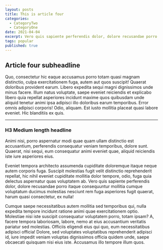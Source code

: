 ```yaml
---
layout: posts
title: This is article four
categories:
  - CategoryTwo
  - CategoryOne
date: 2021-04-04
excerpt: Vero quis sapiente perferendis dolor, dolore recusandae porro itaque consequuntur mollitia cumque voluptatum ducimus.
tags: popular
published: true
---
```


## Article four subheadline

Quo, consectetur hic eaque accusamus porro totam quasi magnam distinctio, culpa exercitationem fuga, autem aut quos suscipit! Quaerat doloribus provident earum. Libero expedita sequi magni dignissimos unde minus facere. Illum natus voluptate, saepe eveniet reiciendis et explicabo libero quia repellat asperiores incidunt maxime quos quibusdam unde aliquid tenetur animi ipsa adipisci illo doloribus earum temporibus. Error omnis adipisci corporis! Odio, aliquam. Est iusto mollitia placeat quasi labore eveniet. Hic blanditiis ex quis.

***

### H3 Medium length headline

Animi nisi, porro aspernatur modi quae quam ullam distinctio est accusantium, perferendis consequatur veniam temporibus, dolore sunt. Quaerat, nisi sequi, eum consequatur animi eveniet quae, aliquid reiciendis iste iure asperiores eius.

Eveniet tempora architecto assumenda cupiditate doloremque itaque neque autem corporis fuga. Suscipit molestias fugit velit distinctio reprehenderit repellat, hic nihil eveniet cupiditate mollitia dolor tempore, odio, fuga quia delectus aspernatur quas voluptatem ab. Vero quis sapiente perferendis dolor, dolore recusandae porro itaque consequuntur mollitia cumque voluptatum ducimus molestias nesciunt rem fuga asperiores fugit quaerat, harum quasi consectetur, ex nulla!

Cumque saepe necessitatibus autem mollitia sed temporibus qui, nulla expedita tempore incidunt ratione animi quae exercitationem optio. Molestiae nisi iste suscipit consequatur voluptatem porro, totam ipsam? A, facere tempora laboriosam, labore, nemo at eius accusantium veritatis pariatur sed molestias. Officiis eligendi eius qui quo, eum necessitatibus adipisci officia! Dolore, sed voluptates voluptatibus reprehenderit adipisci id, iure impedit veniam voluptas dignissimos officia quidem unde, saepe obcaecati quisquam nisi eius iste. Accusamus illo tempore illum quos.
